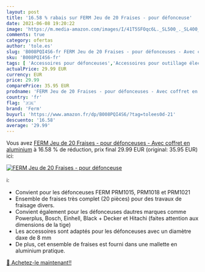 ```yaml
---
layout: post
title: '16.58 % rabais sur FERM Jeu de 20 Fraises - pour défonceuse'
date: 2021-06-08 19:20:22
image: 'https://m.media-amazon.com/images/I/41T5SFOqc6L._SL500_._SL400_.jpg'
comments: true
category: ofertas
author: 'tole.es'
slug: 'B008PQI4S6-fr FERM Jeu de 20 Fraises - pour défonceuses - Avec coffret...'
sku: 'B008PQI4S6-fr'
tags: [ 'Accessoires pour défonceuses','Accessoires pour outillage électroportatif','Bricolage','Fraises pour défonceuses','Fraises rotatives pour outils électriques','Outillage à main et électroportatif','ferm', ]
actualPrice: 29.99 EUR
currency: EUR
price: 29.99
comparePrice: 35.95 EUR
prodname: 'FERM Jeu de 20 Fraises - pour défonceuses - Avec coffret en aluminium'
country: 'fr'
flag: '🇫🇷'
brand: 'Ferm'
buyurl: 'https://www.amazon.fr/dp/B008PQI4S6/?tag=tolees0d-21'
descuento: '16.58'
average: '29.99'
---
```


Vous avez [FERM Jeu de 20 Fraises - pour défonceuses - Avec coffret en aluminium](https://www.amazon.fr/dp/B008PQI4S6/?tag=tolees0d-21)  à  16.58 % de réduction, prix final  29.99 EUR (original: 35.95 EUR) ici:

[![FERM Jeu de 20 Fraises - pour défonceuse](https://m.media-amazon.com/images/I/41T5SFOqc6L._SL500_._SL400_.jpg)](https://www.amazon.fr/dp/B008PQI4S6/?tag=tolees0d-21)

ℹ️:

- Convient pour les défonceuses FERM PRM1015, PRM1018 et PRM1021
- Ensemble de fraises très complet (20 pièces) pour des travaux de fraisage divers.
- Convient également pour les défonceuses dautres marques comme Powerplus, Bosch, Einhell, Black + Decker et Hitachi (faites attention aux dimensions de la tige)
- Les accessoires sont adaptés pour les défonceuses avec un diamètre daxe de 8 mm
- De plus, cet ensemble de fraises est fourni dans une mallette en aluminium pratique.

[🛒 Achetez-le maintenant!!](https://www.amazon.fr/dp/B008PQI4S6/?tag=tolees0d-21)
